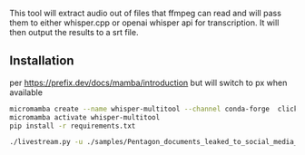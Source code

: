 This tool will extract audio out of files that ffmpeg can read and will pass them to either whisper.cpp or openai whisper api for transcription.  It will then output the results to a srt file. 

## Installation
per https://prefix.dev/docs/mamba/introduction but will switch to px when available
    
```bash
micromamba create --name whisper-multitool --channel conda-forge  click
micromamba activate whisper-multitool
pip install -r requirements.txt

./livestream.py -u ./samples/Pentagon_documents_leaked_to_social_media_investigation_underway.mp4 --use-openai-api -v
```
